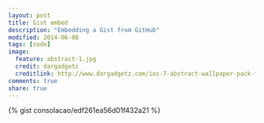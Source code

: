 ```yaml
---
layout: post
title: Gist embed
description: "Embedding a Gist from GitHub"
modified: 2014-06-08
tags: [code]
image:
  feature: abstract-1.jpg
  credit: dargadgetz
  creditlink: http://www.dargadgetz.com/ios-7-abstract-wallpaper-pack-for-iphone-5-and-ipod-touch-retina/
comments: true
share: true
---
```


{% gist consolacao/edf261ea56d01f432a21 %}